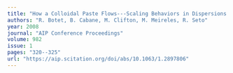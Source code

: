 ```yaml
---
title: "How a Colloidal Paste Flows---Scaling Behaviors in Dispersions of Aggregated Particles under Mechanical Stress---"
authors: "R. Botet, B. Cabane, M. Clifton, M. Meireles, R. Seto"
year: 2008
journal: "AIP Conference Proceedings"
volume: 982
issue: 1
pages: "320--325"
url: "https://aip.scitation.org/doi/abs/10.1063/1.2897806"
---
```

